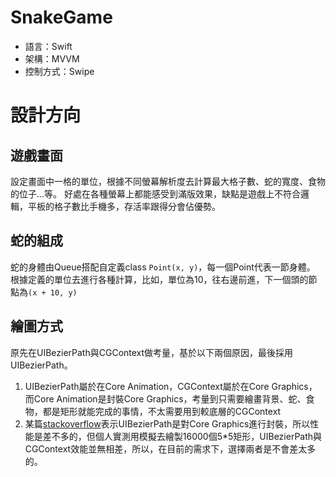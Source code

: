 # SnakeGame
* 語言：Swift
* 架構：MVVM
* 控制方式：Swipe

# 設計方向
## 遊戲畫面
設定畫面中一格的單位，根據不同螢幕解析度去計算最大格子數、蛇的寬度、食物的位子...等。
好處在各種螢幕上都能感受到滿版效果，缺點是遊戲上不符合邏輯，平板的格子數比手機多，存活率跟得分會佔優勢。

## 蛇的組成
蛇的身體由Queue搭配自定義class `Point(x, y)`，每一個Point代表一節身體。
根據定義的單位去進行各種計算，比如，單位為10，往右邊前進，下一個頭的節點為`(x + 10, y)`

## 繪圖方式
原先在UIBezierPath與CGContext做考量，基於以下兩個原因，最後採用UIBezierPath。
1. UIBezierPath屬於在Core Animation，CGContext屬於在Core Graphics，而Core Animation是封裝Core Graphics，考量到只需要繪畫背景、蛇、食物，都是矩形就能完成的事情，不太需要用到較底層的CGContext
2. 某篇[stackoverflow](https://stackoverflow.com/questions/6327817/why-is-uibezierpath-faster-than-core-graphics-path)表示UIBezierPath是對Core Graphics進行封裝，所以性能是差不多的，但個人實測用模擬去繪製16000個5*5矩形，UIBezierPath與CGContext效能並無相差，所以，在目前的需求下，選擇兩者是不會差太多的。
